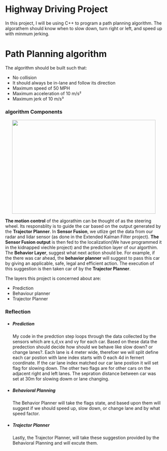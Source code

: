 # Highway Driving Project
In this project, I will be using  C++ to program a path planning algorithm. The algorathem should know when to slow down, turn right or left, and speed up with minmum jerking. 

# Path Planning algorithm 

The algorithm should be built such that: 
- No collision
- It should always be in-lane and follow its direction 
- Maximum speed of 50 MPH 
- Maximum acceleration of 10 m/s²
- Maximum jerk of 10 m/s³

### algorithm Components 
<p align="center">
  <img width="460" height="300" src="https://s3.us-west-2.amazonaws.com/secure.notion-static.com/bab61c48-8d4c-4a20-b8a3-167906be3434/Untitled.png?X-Amz-Algorithm=AWS4-HMAC-SHA256&X-Amz-Credential=AKIAT73L2G45O3KS52Y5%2F20211022%2Fus-west-2%2Fs3%2Faws4_request&X-Amz-Date=20211022T185408Z&X-Amz-Expires=86400&X-Amz-Signature=a6ad5b843988ada5c1354a7803a81225ae549bdd122c2cdb7430382ed0ab4ded&X-Amz-SignedHeaders=host&response-content-disposition=filename%20%3D%22Untitled.png%22">
</p>
 
 **The motion control** of the algorathim can be thought of as the steering wheel. Its responsblity is to guide the car based on the output generated by the **Trajector Planner**. In **Sensor Fusion**, we utlize get the data from our radar and lidar sensor (as done in the Extended Kalman Filter project). **The Sensor Fusion output** is then fed to the localization(We have programmed it in the kidnapped viechle project) and the prediction layer of our algorthim. The **Behavior Layer**, suggest what next action should be. For example, if the there was car ahead, the **behavior planner** will suggest to pass this car by giving an applicable, safe, legal and efficient action. The execution of this suggestion is then taken car of by the **Trajector Planner**.
 
 The layers this project is concerned about are: 
 - Prediction
 - Behaviour planner
 - Trajector Planner 
 

### Reflection 
- ##### Prediction

    My code in the predction step loops through the data collected by the sensors which are s,d,vx and vy for each car.  Based on these data the predection should decide how should we behave like slow down? or change lanes?. Each lane is 4 meter wide, therefoer we will split define each car postion with lane index starts with 0 each 4d in fernert coordinate. If the car lane index matched our car lane postion it will set flag for slowing down. The other two flags are for other cars on the adjacent right and left lanes. The sepration distance between car was set at 30m for slowing dowm or lane changing.
    
- ##### Behavioral Planning 
    The Behavior Planner will take the flags state, and based upon them will suggest if we should speed up, slow down, or change lane and by what speed factor. 

- ##### Trajector Planner
    Lastly, the Trajector Planner, will take these suggestion provided by the Behavioral Planning and will excute them. 
